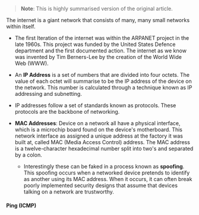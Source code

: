 > **Note**: This is highly summarised version of the original article.

The internet is a giant network that consists of many, many small networks within itself. 

- The first Iteration of the internet was within the ARPANET project in the late 1960s. This project was funded by the United States Defence department and the first documented action. The internet as we know was invented by Tim Berners-Lee by the creation of the World Wide Web (WWW).

- An **IP Address** is a set of numbers that are divided into four octets. The value of each octet will summarise to be the IP address of the device on the network. This number is calculated through a technique known as IP addressing and subnetting.
- IP addresses follow a set of standards known as protocols. These protocols are the backbone of networking.

- **MAC Addresses**: Device on a network all have a physical interface, which is a microchip board found on the device's motherboard. This network interface as assigned a unique address at the factory it was built at, called MAC (Media Access Control) address. The MAC address is a twelve-character hexadecimal number split into two's and separated by a colon.
	- Interestingly these can be faked in a process known as **spoofing**. This spoofing occurs when a networked device pretends to identify as another using its MAC address. When it occurs, it can often break poorly implemented security designs that assume that devices talking on a network are trustworthy.

#### Ping (ICMP)

